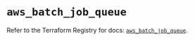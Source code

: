 # `aws_batch_job_queue`

Refer to the Terraform Registry for docs: [`aws_batch_job_queue`](https://registry.terraform.io/providers/hashicorp/aws/5.88.0/docs/resources/batch_job_queue).
